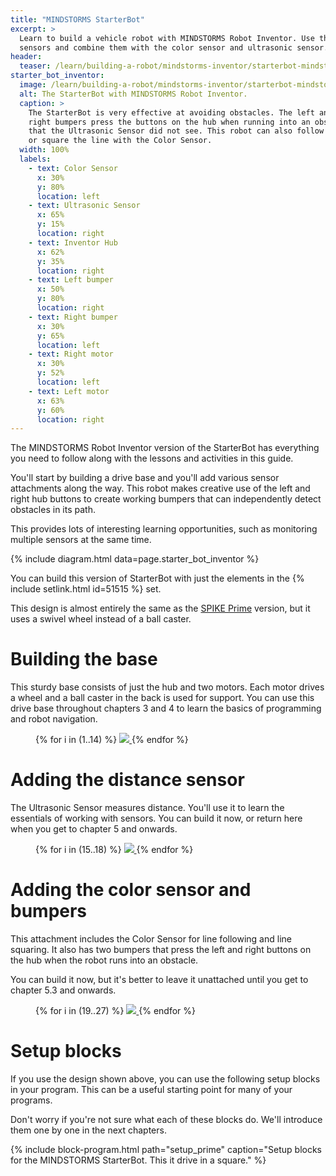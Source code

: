 ```yaml
---
title: "MINDSTORMS StarterBot"
excerpt: >
  Learn to build a vehicle robot with MINDSTORMS Robot Inventor. Use the hub buttons as extra
  sensors and combine them with the color sensor and ultrasonic sensor.
header:
  teaser: /learn/building-a-robot/mindstorms-inventor/starterbot-mindstorms-inventor.jpg
starter_bot_inventor:
  image: /learn/building-a-robot/mindstorms-inventor/starterbot-mindstorms-inventor.jpg
  alt: The StarterBot with MINDSTORMS Robot Inventor.
  caption: >
    The StarterBot is very effective at avoiding obstacles. The left and
    right bumpers press the buttons on the hub when running into an obstacle
    that the Ultrasonic Sensor did not see. This robot can also follow lines
    or square the line with the Color Sensor.
  width: 100%
  labels:
    - text: Color Sensor
      x: 30%
      y: 80%
      location: left
    - text: Ultrasonic Sensor
      x: 65%
      y: 15%
      location: right
    - text: Inventor Hub
      x: 62%
      y: 35%
      location: right
    - text: Left bumper
      x: 50%
      y: 80%
      location: right
    - text: Right bumper
      x: 30%
      y: 65%
      location: left
    - text: Right motor
      x: 30%
      y: 52%
      location: left
    - text: Left motor
      x: 63%
      y: 60%
      location: right
---
```


The MINDSTORMS Robot Inventor version of the StarterBot has everything you need to
follow along with the lessons and activities in this guide.

You'll start by building a drive base and you'll add various sensor attachments
along the way. This robot makes creative use of the left and right hub
buttons to create working bumpers that can independently detect obstacles in
its path.

This provides lots of interesting learning opportunities, such as monitoring
multiple sensors at the same time.

{% include diagram.html data=page.starter_bot_inventor %}

You can build this version of StarterBot with just the elements in the {%
include setlink.html id=51515 %} set.

This design is almost entirely the same as
the [SPIKE Prime](/learn/building-a-robot/spike-prime/) version,
but it uses a swivel wheel instead of a ball caster.

# Building the base

This sturdy base consists of just the hub and two motors. Each motor drives a
wheel and a ball caster in the back is used for support. You can use this drive
base throughout chapters 3 and 4 to learn the basics of programming and robot
navigation.

<figure class="half">
{% for i in (1..14) %}
      <a href="/learn/building-a-robot/mindstorms-inventor/starterbot-inventor-{{ i | prepend: '0' | slice: -2, 2 }}.png">
          <img src="/learn/building-a-robot/mindstorms-inventor/starterbot-inventor-thumb-{{ i | prepend: '0' | slice: -2, 2 }}.png">
      </a>
  {% endfor %}
</figure>

# Adding the distance sensor

The Ultrasonic Sensor measures distance. You'll use it to learn the essentials
of working with sensors. You can build it now, or return here when you get to
chapter 5 and onwards.

<figure class="half">
{% for i in (15..18) %}
      <a href="/learn/building-a-robot/mindstorms-inventor/starterbot-inventor-{{ i | prepend: '0' | slice: -2, 2 }}.png">
          <img src="/learn/building-a-robot/mindstorms-inventor/starterbot-inventor-thumb-{{ i | prepend: '0' | slice: -2, 2 }}.png">
      </a>
  {% endfor %}
</figure>

# Adding the color sensor and bumpers

This attachment includes the Color Sensor for line following and line squaring.
It also has two bumpers that press the left and right buttons on the hub when
the robot runs into an obstacle.

You can build it now, but it's better to leave it unattached
until you get to chapter 5.3 and onwards.

<figure class="half">
{% for i in (19..27) %}
      <a href="/learn/building-a-robot/mindstorms-inventor/starterbot-inventor-{{ i | prepend: '0' | slice: -2, 2 }}.png">
          <img src="/learn/building-a-robot/mindstorms-inventor/starterbot-inventor-thumb-{{ i | prepend: '0' | slice: -2, 2 }}.png">
      </a>
  {% endfor %}
</figure>

# Setup blocks

If you use the design shown above, you can use the following setup blocks in
your program. This can be a useful starting point for many of your programs.

Don't worry if you're not sure what each of these blocks do. We'll introduce
them one by one in the next chapters.

{% include block-program.html
path="setup_prime"
caption="Setup blocks for the MINDSTORMS StarterBot. This it drive in a square."
%}
